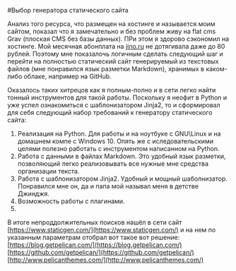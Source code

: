 #Выбор генератора статического сайта

Анализ того ресурса, что размещен на хостинге и называется моим сайтом, показал что я замечательно и без проблем живу на flat cms Grav (плоская CMS без базы данных). ПРи этом я здорово сэкономил на хостинге. Мой месячная абонплата на [jino.ru](http://jino.ru)  не дотягивала даже до 80 рублей. Поэтому мне показалочь логичным сделать следующий шаг и перейти на полностью статический сайт генерируемый из текстовых файлов (мне понравился язык разметки Markdown), хранимых в каком-либо облаке, например на GitHub.

Оказалось таких хитрецов как я полным-полно и в сети легко найти тонный инструментов для такой работы. Поскольку я неофит в Python и уже успел ознакомиться с шаблонизатором Jinja2, то и сформировал для себя следующий набор требований к генератору статического сайта:

1. Реализация на Python. Для работы и на ноутбуке с GNU\Linux и на домашнем компе с Windows 10. Опять же с иследовательскими целями полезно работать с инструментом написанном на Python.
2. Работа с данными в файлах Markdown. Это удобный язык разметки, позволяющий легко реализовывать все нужные мне средства организации текста.
3. Работа с шаблонизатором Jinja2. Удобный и мощный шаболнизатор. Понравился мне он, да и папа мой называл меня в детстве Джинджя.
4. Возможность работы с плагинами.
5.

В итоге непроддолжительных поисков нашёл в сети сайт [https://www.staticgen.com/](https://www.staticgen.com/) и на нем по указанным параметрам отобрал вот такое вот решение:
[https://blog.getpelican.com/](https://blog.getpelican.com/)
[https://github.com/getpelican/](https://github.com/getpelican/)
[http://www.pelicanthemes.com/](http://www.pelicanthemes.com/)

